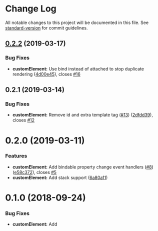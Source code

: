 # Change Log

All notable changes to this project will be documented in this file. See [standard-version](https://github.com/conventional-changelog/standard-version) for commit guidelines.

<a name="0.2.2"></a>
## [0.2.2](https://github.com/jmzagorski/aurelia-fontawesome/compare/v0.2.1...v0.2.2) (2019-03-17)


### Bug Fixes

* **customElement:** Use bind instead of attached to stop duplicate rendering ([4d00e45](https://github.com/jmzagorski/aurelia-fontawesome/commit/4d00e45)), closes [#16](https://github.com/jmzagorski/aurelia-fontawesome/issues/16)



<a name="0.2.1"></a>
## 0.2.1 (2019-03-14)


### Bug Fixes

* **customElement:** Remove id and extra template tag ([#13](https://github.com/jmzagorski/aurelia-fontawesome/issues/13)) ([2dfdd39](https://github.com/jmzagorski/aurelia-fontawesome/commit/2dfdd39)), closes [#12](https://github.com/jmzagorski/aurelia-fontawesome/issues/12)



<a name="0.2.0"></a>
# 0.2.0 (2019-03-11)


### Features

* **customElement:** Add bindable property change event handlers ([#8](https://github.com/jmzagorski/aurelia-fontawesome/issues/8)) ([e58c372](https://github.com/jmzagorski/aurelia-fontawesome/commit/e58c372)), closes [#5](https://github.com/jmzagorski/aurelia-fontawesome/issues/5)
* **customElement:** Add stack support ([6a80a11](https://github.com/jmzagorski/aurelia-fontawesome/commit/6a80a11))



<a name="0.1.0"></a>
# 0.1.0 (2018-09-24)


### Bug Fixes

* **customElement:** Add <template> as parent to the slot ([405acb4](https://github.com/jmzagorski/aurelia-fontawesome/commit/405acb4))


### Features

* **all:** Initial commit ([e89114c](https://github.com/jmzagorski/aurelia-fontawesome/commit/e89114c))
